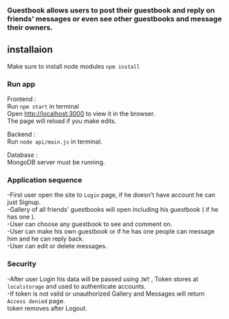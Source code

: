 ### Guestbook allows users to post their guestbook and reply on friends' messages or even see other guestbooks and message their owners. 

## installaion

Make sure to install node modules `npm install`

### Run app
Frontend : <br />
Run `npm start` in terminal<br/>
Open [http://localhost:3000](http://localhost:3000) to view it in the browser.<br/>
The page will reload if you make edits.<br />

Backend : <br/>
Run `node api/main.js` in terminal.<br/>

Database : <br/>
MongoDB server must be running.

### Application sequence

-First user open the site to `Login` page, if he doesn't have account he can just Signup.<br/>
-Gallery of all friends' guestbooks will open including his guestbook ( if he has one ).<br/>
-User can choose any guestbook to see and comment on.<br/>
-User can make his own guestbook or if he has one people can message him and he can reply back.<br/>
-User can edit or delete messages.<br/>

### Security
-After user Login his data will be passed using `JWT` , Token stores at `localstorage` and used to authenticate accounts.<br />
-If token is not valid or unauthorized Gallery and Messages will return `Access denied` page.<br />
token removes after Logout.



